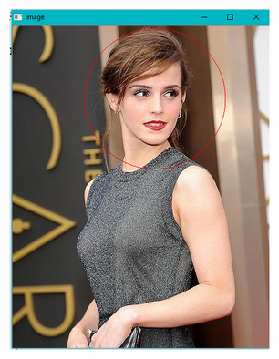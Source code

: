 ![Alt text]( https://github.com/RAVURISREESAIHARIKRISHNA/Image-Processing/blob/master/Draw%20Circle/Draw%20Circle.PNG "Optional title")
